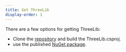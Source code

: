 ```yaml
---
title: Get ThreeLib
display-order: 1
---
```

There are a few options for getting ThreeLib:
- Clone the [repository](https://github.com/mcneel/ThreeLib/) and build the ThreeLib.csproj. 
- use the published [NuGet package](https://www.nuget.org/packages/ThreeLib/).
